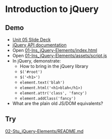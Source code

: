 # Introduction to jQuery

## Demo

* [Unit 05 Slide Deck](https://docs.google.com/presentation/d/1-TxVbjIGv8jMD4pcEtjonVPs8qItpUNHUCfIGMAErxg/edit?usp=sharing)
* [jQuery API documentation](https://api.jquery.com/)
* Open [01-Ins_jQuery-Elements/index.html](../activities/01-Ins_jQuery-Elements/index.html)
* Open [01-Ins_jQuery-Elements/assets/script.js](../activities/01-Ins_jQuery-Elements/assets/js/script.js)
* In jQuery, demonstrate:
  * How to bring in the jQuery library
  * `$('#root')`
  * `$('<h1>')`
  * `element.text('blah')`
  * `element.html('<h1>blah</h1>)`
  * `element.attr('class', 'fancy')`
  * `element.addClass('fancy')`
* What are the plain old JS/DOM equivalents?

## Try

[02-Stu_jQuery-Elements/README.md](../activities/02-Stu_jQuery-Elements/README.md)

